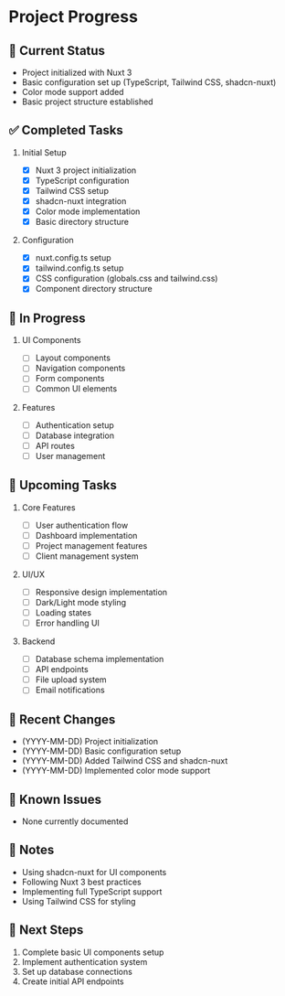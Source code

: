 # Project Progress

## 🎯 Current Status

- Project initialized with Nuxt 3
- Basic configuration set up (TypeScript, Tailwind CSS, shadcn-nuxt)
- Color mode support added
- Basic project structure established

## ✅ Completed Tasks

1. Initial Setup

   - [x] Nuxt 3 project initialization
   - [x] TypeScript configuration
   - [x] Tailwind CSS setup
   - [x] shadcn-nuxt integration
   - [x] Color mode implementation
   - [x] Basic directory structure

2. Configuration
   - [x] nuxt.config.ts setup
   - [x] tailwind.config.ts setup
   - [x] CSS configuration (globals.css and tailwind.css)
   - [x] Component directory structure

## 🚧 In Progress

1. UI Components

   - [ ] Layout components
   - [ ] Navigation components
   - [ ] Form components
   - [ ] Common UI elements

2. Features
   - [ ] Authentication setup
   - [ ] Database integration
   - [ ] API routes
   - [ ] User management

## 📅 Upcoming Tasks

1. Core Features

   - [ ] User authentication flow
   - [ ] Dashboard implementation
   - [ ] Project management features
   - [ ] Client management system

2. UI/UX

   - [ ] Responsive design implementation
   - [ ] Dark/Light mode styling
   - [ ] Loading states
   - [ ] Error handling UI

3. Backend
   - [ ] Database schema implementation
   - [ ] API endpoints
   - [ ] File upload system
   - [ ] Email notifications

## 🔄 Recent Changes

- (YYYY-MM-DD) Project initialization
- (YYYY-MM-DD) Basic configuration setup
- (YYYY-MM-DD) Added Tailwind CSS and shadcn-nuxt
- (YYYY-MM-DD) Implemented color mode support

## 🐛 Known Issues

- None currently documented

## 📝 Notes

- Using shadcn-nuxt for UI components
- Following Nuxt 3 best practices
- Implementing full TypeScript support
- Using Tailwind CSS for styling

## 🎯 Next Steps

1. Complete basic UI components setup
2. Implement authentication system
3. Set up database connections
4. Create initial API endpoints
